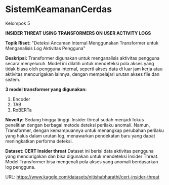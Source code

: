 # SistemKeamananCerdas
Kelompok 5

**INSIDER THREAT USING TRANSFORMERS ON USER ACTIVITY LOGS**

**Topik Riset:**
"Deteksi Ancaman Internal Menggunakan Transformer untuk Menganalisis Log Aktivitas Pengguna"

**Deskripsi:**
Transformer digunakan untuk menganalisis aktivitas pengguna secara menyeluruh. Model ini dilatih untuk mendeteksi pola akses yang tidak biasa oleh pengguna internal, seperti akses data di luar jam kerja atau aktivitas mencurigakan lainnya, dengan mempelajari urutan akses file dan sistem.

**3 model transformer yang digunakan:**
1. Encoder
2. TAB
3. RoBERTa

**Novelty:**
Sedang hingga tinggi. Insider threat sudah menjadi fokus penelitian dengan berbagai metode deteksi perilaku anomali. Namun, Transformer, dengan kemampuannya untuk menangkap perubahan perilaku yang halus dalam urutan log, menawarkan pendekatan baru yang dapat meningkatkan performa deteksi.

**Dataset: CERT Insider threat**
Dataset ini berisi data aktivitas pengguna yang mencurigakan dan bisa digunakan untuk mendeteksi Insider Threat. Model Transformer bisa mengenali pola akses yang anomali berdasarkan log pengguna.

URL: https://www.kaggle.com/datasets/nitishabharathi/cert-insider-threat

